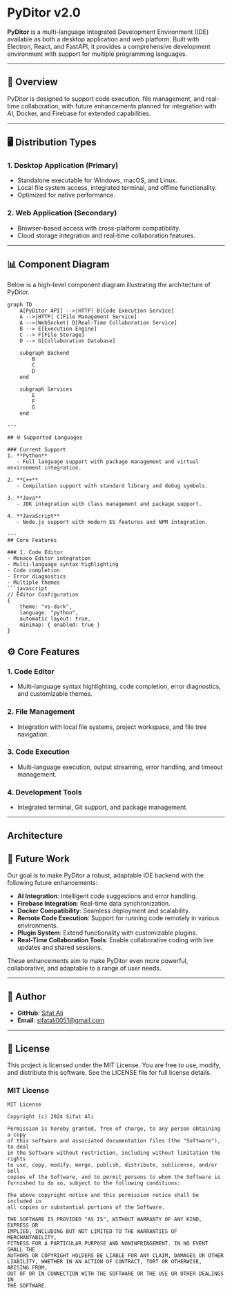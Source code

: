# PyDitor v2.0

**PyDitor** is a multi-language Integrated Development Environment (IDE) available as both a desktop application and web platform. Built with Electron, React, and FastAPI, it provides a comprehensive development environment with support for multiple programming languages.

---

## 📖 Overview

PyDitor is designed to support code execution, file management, and real-time collaboration, with future enhancements planned for integration with AI, Docker, and Firebase for extended capabilities.

---

## 🖥️ Distribution Types

### 1. Desktop Application (Primary)
- Standalone executable for Windows, macOS, and Linux.
- Local file system access, integrated terminal, and offline functionality.
- Optimized for native performance.

### 2. Web Application (Secondary)
- Browser-based access with cross-platform compatibility.
- Cloud storage integration and real-time collaboration features.

---

## 📊 Component Diagram

Below is a high-level component diagram illustrating the architecture of PyDitor.

```mermaid
graph TD
    A[PyDitor API] -->|HTTP| B[Code Execution Service]
    A -->|HTTP| C[File Management Service]
    A -->|WebSocket| D[Real-Time Collaboration Service]
    B --> E[Execution Engine]
    C --> F[File Storage]
    D --> G[Collaboration Database]

    subgraph Backend
        B
        C
        D
    end

    subgraph Services
        E
        F
        G
    end

---

## 🌐 Supported Languages

### Current Support
1. **Python**
   - Full language support with package management and virtual environment integration.

2. **C++**
   - Compilation support with standard library and debug symbols.

3. **Java**
   - JDK integration with class management and package support.

4. **JavaScript**
   - Node.js support with modern ES features and NPM integration.

---
## Core Features

### 1. Code Editor
- Monaco Editor integration
- Multi-language syntax highlighting
- Code completion
- Error diagnostics
- Multiple themes
```javascript
// Editor Configuration
{
    theme: "vs-dark",
    language: "python",
    automatic layout: true,
    minimap: { enabled: true }
}
```
## ⚙️ Core Features

### 1. Code Editor
- Multi-language syntax highlighting, code completion, error diagnostics, and customizable themes.

### 2. File Management
- Integration with local file systems, project workspace, and file tree navigation.

### 3. Code Execution
- Multi-language execution, output streaming, error handling, and timeout management.

### 4. Development Tools
- Integrated terminal, Git support, and package management.

---
## Architecture

## 🚀 Future Work

Our goal is to make PyDitor a robust, adaptable IDE backend with the following future enhancements:

- **AI Integration**: Intelligent code suggestions and error handling.
- **Firebase Integration**: Real-time data synchronization.
- **Docker Compatibility**: Seamless deployment and scalability.
- **Remote Code Execution**: Support for running code remotely in various environments.
- **Plugin System**: Extend functionality with customizable plugins.
- **Real-Time Collaboration Tools**: Enable collaborative coding with live updates and shared sessions.

These enhancements aim to make PyDitor even more powerful, collaborative, and adaptable to a range of user needs.

---

## 👤 Author

- **GitHub**: [Sifat Ali](https://github.com/UIU-Developers-Hub)
- **Email**: sifatali0051@gmail.com

---

## 📜 License

This project is licensed under the MIT License. You are free to use, modify, and distribute this software. See the LICENSE file for full license details.

### MIT License

```plaintext
MIT License

Copyright (c) 2024 Sifat Ali

Permission is hereby granted, free of charge, to any person obtaining a copy
of this software and associated documentation files (the "Software"), to deal
in the Software without restriction, including without limitation the rights
to use, copy, modify, merge, publish, distribute, sublicense, and/or sell
copies of the Software, and to permit persons to whom the Software is
furnished to do so, subject to the following conditions:

The above copyright notice and this permission notice shall be included in
all copies or substantial portions of the Software.

THE SOFTWARE IS PROVIDED "AS IS", WITHOUT WARRANTY OF ANY KIND, EXPRESS OR
IMPLIED, INCLUDING BUT NOT LIMITED TO THE WARRANTIES OF MERCHANTABILITY,
FITNESS FOR A PARTICULAR PURPOSE AND NONINFRINGEMENT. IN NO EVENT SHALL THE
AUTHORS OR COPYRIGHT HOLDERS BE LIABLE FOR ANY CLAIM, DAMAGES OR OTHER
LIABILITY, WHETHER IN AN ACTION OF CONTRACT, TORT OR OTHERWISE, ARISING FROM,
OUT OF OR IN CONNECTION WITH THE SOFTWARE OR THE USE OR OTHER DEALINGS IN
THE SOFTWARE.
